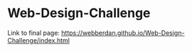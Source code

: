 # Web-Design-Challenge

Link to final page: https://webberdan.github.io/Web-Design-Challenge/index.html 
